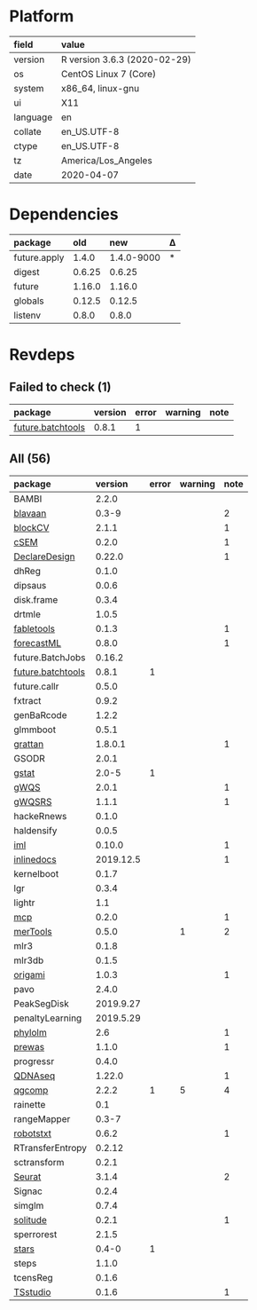 # Platform

|field    |value                        |
|:--------|:----------------------------|
|version  |R version 3.6.3 (2020-02-29) |
|os       |CentOS Linux 7 (Core)        |
|system   |x86_64, linux-gnu            |
|ui       |X11                          |
|language |en                           |
|collate  |en_US.UTF-8                  |
|ctype    |en_US.UTF-8                  |
|tz       |America/Los_Angeles          |
|date     |2020-04-07                   |

# Dependencies

|package      |old    |new        |Δ  |
|:------------|:------|:----------|:--|
|future.apply |1.4.0  |1.4.0-9000 |*  |
|digest       |0.6.25 |0.6.25     |   |
|future       |1.16.0 |1.16.0     |   |
|globals      |0.12.5 |0.12.5     |   |
|listenv      |0.8.0  |0.8.0      |   |

# Revdeps

## Failed to check (1)

|package                                           |version |error |warning |note |
|:-------------------------------------------------|:-------|:-----|:-------|:----|
|[future.batchtools](failures.md#futurebatchtools) |0.8.1   |1     |        |     |

## All (56)

|package                                           |version   |error |warning |note |
|:-------------------------------------------------|:---------|:-----|:-------|:----|
|BAMBI                                             |2.2.0     |      |        |     |
|[blavaan](problems.md#blavaan)                    |0.3-9     |      |        |2    |
|[blockCV](problems.md#blockcv)                    |2.1.1     |      |        |1    |
|[cSEM](problems.md#csem)                          |0.2.0     |      |        |1    |
|[DeclareDesign](problems.md#declaredesign)        |0.22.0    |      |        |1    |
|dhReg                                             |0.1.0     |      |        |     |
|dipsaus                                           |0.0.6     |      |        |     |
|disk.frame                                        |0.3.4     |      |        |     |
|drtmle                                            |1.0.5     |      |        |     |
|[fabletools](problems.md#fabletools)              |0.1.3     |      |        |1    |
|[forecastML](problems.md#forecastml)              |0.8.0     |      |        |1    |
|future.BatchJobs                                  |0.16.2    |      |        |     |
|[future.batchtools](failures.md#futurebatchtools) |0.8.1     |1     |        |     |
|future.callr                                      |0.5.0     |      |        |     |
|fxtract                                           |0.9.2     |      |        |     |
|genBaRcode                                        |1.2.2     |      |        |     |
|glmmboot                                          |0.5.1     |      |        |     |
|[grattan](problems.md#grattan)                    |1.8.0.1   |      |        |1    |
|GSODR                                             |2.0.1     |      |        |     |
|[gstat](problems.md#gstat)                        |2.0-5     |1     |        |     |
|[gWQS](problems.md#gwqs)                          |2.0.1     |      |        |1    |
|[gWQSRS](problems.md#gwqsrs)                      |1.1.1     |      |        |1    |
|hackeRnews                                        |0.1.0     |      |        |     |
|haldensify                                        |0.0.5     |      |        |     |
|[iml](problems.md#iml)                            |0.10.0    |      |        |1    |
|[inlinedocs](problems.md#inlinedocs)              |2019.12.5 |      |        |1    |
|kernelboot                                        |0.1.7     |      |        |     |
|lgr                                               |0.3.4     |      |        |     |
|lightr                                            |1.1       |      |        |     |
|[mcp](problems.md#mcp)                            |0.2.0     |      |        |1    |
|[merTools](problems.md#mertools)                  |0.5.0     |      |1       |2    |
|mlr3                                              |0.1.8     |      |        |     |
|mlr3db                                            |0.1.5     |      |        |     |
|[origami](problems.md#origami)                    |1.0.3     |      |        |1    |
|pavo                                              |2.4.0     |      |        |     |
|PeakSegDisk                                       |2019.9.27 |      |        |     |
|penaltyLearning                                   |2019.5.29 |      |        |     |
|[phylolm](problems.md#phylolm)                    |2.6       |      |        |1    |
|[prewas](problems.md#prewas)                      |1.1.0     |      |        |1    |
|progressr                                         |0.4.0     |      |        |     |
|[QDNAseq](problems.md#qdnaseq)                    |1.22.0    |      |        |1    |
|[qgcomp](problems.md#qgcomp)                      |2.2.2     |1     |5       |4    |
|rainette                                          |0.1       |      |        |     |
|rangeMapper                                       |0.3-7     |      |        |     |
|[robotstxt](problems.md#robotstxt)                |0.6.2     |      |        |1    |
|RTransferEntropy                                  |0.2.12    |      |        |     |
|sctransform                                       |0.2.1     |      |        |     |
|[Seurat](problems.md#seurat)                      |3.1.4     |      |        |2    |
|Signac                                            |0.2.4     |      |        |     |
|simglm                                            |0.7.4     |      |        |     |
|[solitude](problems.md#solitude)                  |0.2.1     |      |        |1    |
|sperrorest                                        |2.1.5     |      |        |     |
|[stars](problems.md#stars)                        |0.4-0     |1     |        |     |
|steps                                             |1.1.0     |      |        |     |
|tcensReg                                          |0.1.6     |      |        |     |
|[TSstudio](problems.md#tsstudio)                  |0.1.6     |      |        |1    |


